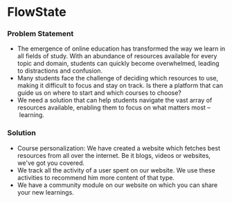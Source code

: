 # FlowState

### Problem Statement
- The emergence of online education has transformed the way we learn in all fields of study. With an abundance of resources available for every topic and domain, students can quickly become overwhelmed, leading to distractions and confusion.
- Many students face the challenge of deciding which resources to use, making it difficult to focus and stay on track. Is there a platform that can guide us on where to start and which courses to choose?
- We need a solution that can help students navigate the vast array of resources available, enabling them to focus on what matters most – learning.

### Solution
- Course personalization: We have created a website which fetches best resources from all over the internet. Be it blogs, videos or websites, we've got you covered.
- We track all the activity of a user spent on our website. We use these activities to recommend him more content of that type.
- We have a community module on our website on which you can share your new learnings.
